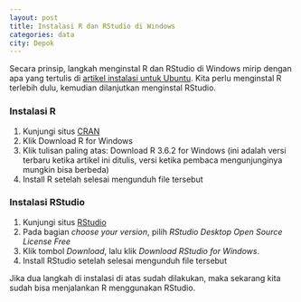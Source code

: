 ```yaml
---
layout: post
title: Instalasi R dan RStudio di Windows
categories: data
city: Depok
---
```


Secara prinsip, langkah menginstal R dan RStudio di Windows mirip dengan apa yang tertulis di [artikel instalasi untuk Ubuntu](https://bryantara.com/instalasi-r-di-ubuntu/). Kita perlu menginstal R terlebih dulu, kemudian dilanjutkan menginstal RStudio.

### Instalasi R
1. Kunjungi situs [CRAN](https://cran.r-project.org/)
2. Klik Download R for Windows
3. Klik tulisan paling atas: Download R 3.6.2 for Windows (ini adalah versi terbaru ketika artikel ini ditulis, versi ketika pembaca mengunjunginya mungkin bisa berbeda)
4. Install R setelah selesai mengunduh file tersebut

### Instalasi RStudio
1. Kunjungi situs [RStudio](https://rstudio.com/products/rstudio/download/)
2. Pada bagian _choose your version_, pilih _RStudio Desktop Open Source License Free_
3. Klik tombol _Download_, lalu klik _Download RStudio for Windows_.
4. Install RStudio setelah selesai mengunduh file tersebut

Jika dua langkah di instalasi di atas sudah dilakukan, maka sekarang kita sudah bisa menjalankan R menggunakan RStudio.
